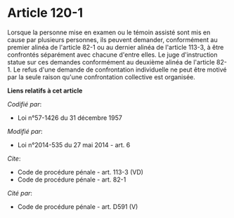 # Article 120-1

Lorsque la personne mise en examen ou le témoin assisté sont mis en cause par plusieurs personnes, ils peuvent demander,
conformément au premier alinéa de l'article 82-1 ou au dernier alinéa de l'article 113-3, à être confrontés séparément avec
chacune d'entre elles. Le juge d'instruction statue sur ces demandes conformément au deuxième alinéa de l'article 82-1. Le
refus d'une demande de confrontation individuelle ne peut être motivé par la seule raison qu'une confrontation collective est
organisée.

**Liens relatifs à cet article**

_Codifié par_:

  - Loi n°57-1426 du 31 décembre 1957

_Modifié par_:

  - Loi n°2014-535 du 27 mai 2014 - art. 6

_Cite_:

  - Code de procédure pénale - art. 113-3 (VD)
  - Code de procédure pénale - art. 82-1

_Cité par_:

  - Code de procédure pénale - art. D591 (V)
